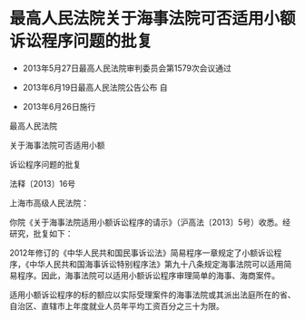 # 最高人民法院关于海事法院可否适用小额诉讼程序问题的批复

- 2013年5月27日最高人民法院审判委员会第1579次会议通过

- 2013年6月19日最高人民法院公告公布 自

- 2013年6月26日施行

<!-- INFO END -->

最高人民法院

关于海事法院可否适用小额

诉讼程序问题的批复

法释〔2013〕16号

上海市高级人民法院：

你院《关于海事法院适用小额诉讼程序的请示》（沪高法〔2013〕5号）收悉。经研究，批复如下：

2012年修订的《中华人民共和国民事诉讼法》简易程序一章规定了小额诉讼程序，《中华人民共和国海事诉讼特别程序法》第九十八条规定海事法院可以适用简易程序。因此，海事法院可以适用小额诉讼程序审理简单的海事、海商案件。

适用小额诉讼程序的标的额应以实际受理案件的海事法院或其派出法庭所在的省、自治区、直辖市上年度就业人员年平均工资百分之三十为限。

